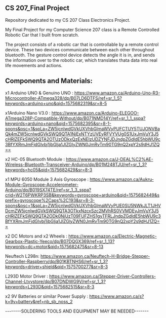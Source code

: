 ## CS 207_Final Project

Repository dedicated to my CS 207 Class Electronics Project.

My Final Project for my Computer Science 207 class is a Remote Controlled Robotic Car that I built from scratch.

The project consists of a robotic car that is controllable by a remote control device. These two devices communicate between each other 
throughout bluetooth. The gesture control device detects the angle it is in, and sends the information over to the robotic car, which
translates thata data into real life movements and actions. 


## Components and Materials:

x1 Arduino UNO & Genuino UNO : https://www.amazon.ca/Arduino-Uno-R3-Microcontroller-ATmega328/dp/B07LD6DTFS/ref=sr_1_5?keywords=arduino+uno&qid=1575682319&sr=8-5

x1Arduino Nano V3.0 : https://www.amazon.ca/Arduino-ELEGOO-ATmega328P-Compatible-Without/dp/B071NMD14Y/ref=sr_1_1_sspa?keywords=arduino+nano&qid=1575682395&sr=8-1-spons&psc=1&spLa=ZW5jcnlwdGVkUXVhbGlmaWVyPUFCTUY5TUJONVBaQk4mZW5jcnlwdGVkSWQ9QTA1NjExNTYzUVEyRFVYVUg0S1UxJmVuY3J5cHRlZEFkSWQ9QTA2OTUzODkxQzExNEIzUDZYNFJDJndpZGdldE5hbWU9c3BfYXRmJmFjdGlvbj1jbGlja1JlZGlyZWN0JmRvTm90TG9nQ2xpY2s9dHJ1ZQ==

x2 HC-05 Bluetooth Module : https://www.amazon.ca/J-DEAL%C2%AE-Wireless-Bluetooth-Transceiver-Arduino/dp/B01M248TJU/ref=sr_1_3?keywords=hc05&qid=1575682429&sr=8-3

x1 MPU 6050 Module 3 Axis Gyroscope : https://www.amazon.ca/Aukru-Module-Gyroscope-Accelerometer-Arduino/dp/B019SX74TE/ref=sr_1_3_sspa?crid=W2T6PWKRP3SB&keywords=gyroscope+arduino&qid=1575682449&sprefix=gyroscope%2Caps%2C193&sr=8-3-spons&psc=1&spLa=ZW5jcnlwdGVkUXVhbGlmaWVyPUE0SU5NWkJLT1JHVDcmZW5jcnlwdGVkSWQ9QTA3OTkxNzcxSzc2MVhRS0VVMDEyJmVuY3J5cHRlZEFkSWQ9QTA2ODk0NjUzT09FUFZHS1gyTFRLJndpZGdldE5hbWU9c3BfYXRmJmFjdGlvbj1jbGlja1JlZGlyZWN0JmRvTm90TG9nQ2xpY2s9dHJ1ZQ==

x2 DC Motors and x2 Wheels : https://www.amazon.ca/Electric-Magnetic-Gearbox-Plastic-Yeeco/dp/B07DQGX369/ref=sr_1_13?keywords=dc+motor&qid=1575682475&sr=8-13

Neuftech L298n: https://www.amazon.ca/Neuftech-H-Bridge-Stepper-Controller-Raspberry/dp/B01KBTNHS6/ref=sr_1_3?keywords=driver+shield&qid=1575700277&sr=8-3

L293D Motor Driver : https://www.amazon.ca/Stepper-Driver-Controllers-Channel-Ltvystore/dp/B07DNDWG9V/ref=sr_1_3?keywords=L293D&qid=1575682515&sr=8-3

x2 9V Batteries or similar Power Supply : https://www.amazon.ca/s?k=9v+battery&ref=nb_sb_noss_2

--------SOLDERING TOOLS AND EQUIPMENT MAY BE NEEDED-------
